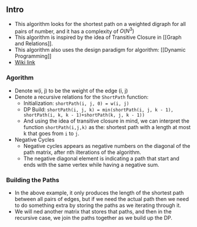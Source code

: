 ## Intro
* This algorithm looks for the shortest path on a weighted digraph for all pairs of number, and it has a complexity of $O(N^3)$
* This algorithm is inspired by the idea of Transitive Closure in [[Graph and Relations]]. 
* This algorithm also uses the design paradigm for algorithm: [[Dynamic Programming]]
* [Wiki link](https://www.wikiwand.com/en/Floyd%E2%80%93Warshall_algorithm)
### Agorithm
* Denote w(i, j) to be the weight of the edge (i, j)
* Denote a recursive relations for the `ShortPath` function: 
	* Initialization: `shortPath(i, j, 0) = w(i, j)`
	* DP Build: `shortPath(i, j, k) = min(shortPath(i, j, k - 1), shortPath(i, k, k - 1)+shortPath(k, j, k - 1))`
	* And using the idea of transitive closure in mind, we can interpret the function `shortPath(i,j,k)` as the: shortest path with a length at most k that goes from `i` to `j`. 
* Negative Cycles
	* Negative cycles appears as negative numbers on the diagonal of the path matrix, after nth ilterations of the algorithm. 
	* The negative diagonal element is indicating a path that start and ends with the same vertex while having a negative sum. 


### Building the Paths
* In the above example, it only produces the length of the shortest path between all pairs of edges, but if we need the actual path then we need to do something extra by storing the paths as we iterating through it. 
* We will ned another matrix that stores that paths, and then in the recursive case, we join the paths together as we build up the DP. 